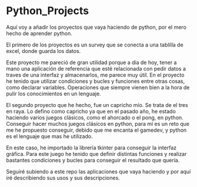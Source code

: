 # Python_Projects
Aquí voy a añadir los proyectos que vaya haciendo de python, por el mero hecho de aprender python.

El primero de los proyectos es un survey que se conecta a una tablilla de excel, donde guarda los datos. 

Este proyecto me pareció de gran utilidad porque a día de hoy, tener a mano una aplicación de referencia que esté relacionada con pedir datos a traves de una interfaz y almacenarlos, me parece muy útil. 
En el proyecto he tenido que utilizar condiciones y bucles y funciones entre otras cosas, como declarar variables. Operaciones que siempre vienen bien a la hora de pulir los conocimientos en un lenguaje.

El segundo proyecto que he hecho, fue un capricho mío. Se trata de el tres en raya. Lo defino como capricho ya que en el pasado año, he estado haciendo varios juegos clásicos, como el ahorcado o el pong, en python. 
Conseguir hacer muchos juegos clásicos en python, para mi es un reto que me he propuesto conseguir, debido que me encanta el gamedev, y python es el lenguaje que mas he utilizado.

En este caso, he importado la librería tkinter para conseguir la interfaz gráfica. Para este juego he tenido que definir distintas funciones y realizar bastantes condiciones y bucles para conseguir el resultado que quería. 



Seguiré subiendo a este repo las aplicaciones que vaya haciendo y por aquí iré describiendo sus usos y sus descripciones.
